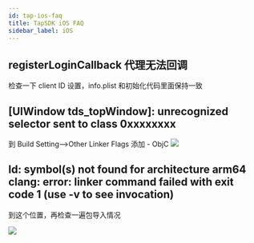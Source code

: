```yaml
---
id: tap-ios-faq
title: TapSDK iOS FAQ
sidebar_label: iOS
---
```


## registerLoginCallback 代理无法回调
检查一下 client ID 设置，info.plist 和初始化代码里面保持一致

## [UIWindow tds_topWindow]: unrecognized selector sent to class 0xxxxxxxx
到 Build Setting-->Other Linker Flags 添加 - ObjC
![](https://qnblog.ijemy.com/xd_ios_003.png)

## ld: symbol(s) not found for architecture arm64 clang: error: linker command failed with exit code 1 (use -v to see invocation)
到这个位置，再检查一遍包导入情况

![](https://qnblog.ijemy.com/xd_ios_faq_libc.png)
